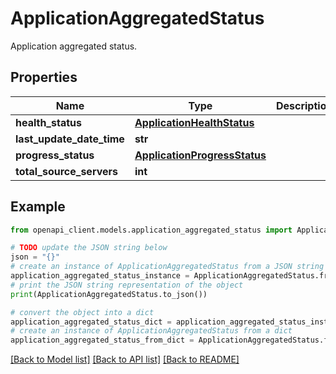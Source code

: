 # ApplicationAggregatedStatus

Application aggregated status.

## Properties

Name | Type | Description | Notes
------------ | ------------- | ------------- | -------------
**health_status** | [**ApplicationHealthStatus**](ApplicationHealthStatus.md) |  | [optional] 
**last_update_date_time** | **str** |  | [optional] 
**progress_status** | [**ApplicationProgressStatus**](ApplicationProgressStatus.md) |  | [optional] 
**total_source_servers** | **int** |  | [optional] 

## Example

```python
from openapi_client.models.application_aggregated_status import ApplicationAggregatedStatus

# TODO update the JSON string below
json = "{}"
# create an instance of ApplicationAggregatedStatus from a JSON string
application_aggregated_status_instance = ApplicationAggregatedStatus.from_json(json)
# print the JSON string representation of the object
print(ApplicationAggregatedStatus.to_json())

# convert the object into a dict
application_aggregated_status_dict = application_aggregated_status_instance.to_dict()
# create an instance of ApplicationAggregatedStatus from a dict
application_aggregated_status_from_dict = ApplicationAggregatedStatus.from_dict(application_aggregated_status_dict)
```
[[Back to Model list]](../README.md#documentation-for-models) [[Back to API list]](../README.md#documentation-for-api-endpoints) [[Back to README]](../README.md)


